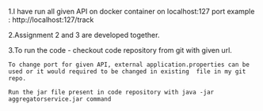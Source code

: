 1.I have run all given API on docker container on localhost:127 port example : http://localhost:127/track


2.Assignment 2 and 3 are developed together.

3.To run the code -
	checkout code repository from git with given url.
	
	To change port for given API, external application.properties can be used or it would required to be changed in existing  file in my git repo.
	
	Run the jar file present in code repository with java -jar aggregatorservice.jar command


